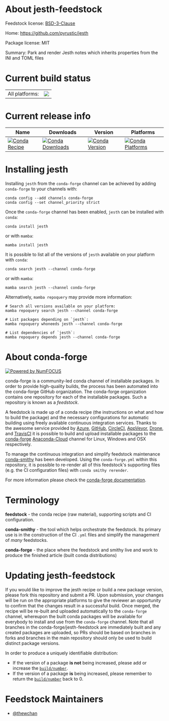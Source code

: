 About jesth-feedstock
=====================

Feedstock license: [BSD-3-Clause](https://github.com/conda-forge/jesth-feedstock/blob/main/LICENSE.txt)

Home: https://github.com/pyrustic/jesth

Package license: MIT

Summary: Park and render Jesth notes which inherits properties from  the INI and TOML files

Current build status
====================


<table><tr><td>All platforms:</td>
    <td>
      <a href="https://dev.azure.com/conda-forge/feedstock-builds/_build/latest?definitionId=16511&branchName=main">
        <img src="https://dev.azure.com/conda-forge/feedstock-builds/_apis/build/status/jesth-feedstock?branchName=main">
      </a>
    </td>
  </tr>
</table>

Current release info
====================

| Name | Downloads | Version | Platforms |
| --- | --- | --- | --- |
| [![Conda Recipe](https://img.shields.io/badge/recipe-jesth-green.svg)](https://anaconda.org/conda-forge/jesth) | [![Conda Downloads](https://img.shields.io/conda/dn/conda-forge/jesth.svg)](https://anaconda.org/conda-forge/jesth) | [![Conda Version](https://img.shields.io/conda/vn/conda-forge/jesth.svg)](https://anaconda.org/conda-forge/jesth) | [![Conda Platforms](https://img.shields.io/conda/pn/conda-forge/jesth.svg)](https://anaconda.org/conda-forge/jesth) |

Installing jesth
================

Installing `jesth` from the `conda-forge` channel can be achieved by adding `conda-forge` to your channels with:

```
conda config --add channels conda-forge
conda config --set channel_priority strict
```

Once the `conda-forge` channel has been enabled, `jesth` can be installed with `conda`:

```
conda install jesth
```

or with `mamba`:

```
mamba install jesth
```

It is possible to list all of the versions of `jesth` available on your platform with `conda`:

```
conda search jesth --channel conda-forge
```

or with `mamba`:

```
mamba search jesth --channel conda-forge
```

Alternatively, `mamba repoquery` may provide more information:

```
# Search all versions available on your platform:
mamba repoquery search jesth --channel conda-forge

# List packages depending on `jesth`:
mamba repoquery whoneeds jesth --channel conda-forge

# List dependencies of `jesth`:
mamba repoquery depends jesth --channel conda-forge
```


About conda-forge
=================

[![Powered by
NumFOCUS](https://img.shields.io/badge/powered%20by-NumFOCUS-orange.svg?style=flat&colorA=E1523D&colorB=007D8A)](https://numfocus.org)

conda-forge is a community-led conda channel of installable packages.
In order to provide high-quality builds, the process has been automated into the
conda-forge GitHub organization. The conda-forge organization contains one repository
for each of the installable packages. Such a repository is known as a *feedstock*.

A feedstock is made up of a conda recipe (the instructions on what and how to build
the package) and the necessary configurations for automatic building using freely
available continuous integration services. Thanks to the awesome service provided by
[Azure](https://azure.microsoft.com/en-us/services/devops/), [GitHub](https://github.com/),
[CircleCI](https://circleci.com/), [AppVeyor](https://www.appveyor.com/),
[Drone](https://cloud.drone.io/welcome), and [TravisCI](https://travis-ci.com/)
it is possible to build and upload installable packages to the
[conda-forge](https://anaconda.org/conda-forge) [Anaconda-Cloud](https://anaconda.org/)
channel for Linux, Windows and OSX respectively.

To manage the continuous integration and simplify feedstock maintenance
[conda-smithy](https://github.com/conda-forge/conda-smithy) has been developed.
Using the ``conda-forge.yml`` within this repository, it is possible to re-render all of
this feedstock's supporting files (e.g. the CI configuration files) with ``conda smithy rerender``.

For more information please check the [conda-forge documentation](https://conda-forge.org/docs/).

Terminology
===========

**feedstock** - the conda recipe (raw material), supporting scripts and CI configuration.

**conda-smithy** - the tool which helps orchestrate the feedstock.
                   Its primary use is in the construction of the CI ``.yml`` files
                   and simplify the management of *many* feedstocks.

**conda-forge** - the place where the feedstock and smithy live and work to
                  produce the finished article (built conda distributions)


Updating jesth-feedstock
========================

If you would like to improve the jesth recipe or build a new
package version, please fork this repository and submit a PR. Upon submission,
your changes will be run on the appropriate platforms to give the reviewer an
opportunity to confirm that the changes result in a successful build. Once
merged, the recipe will be re-built and uploaded automatically to the
`conda-forge` channel, whereupon the built conda packages will be available for
everybody to install and use from the `conda-forge` channel.
Note that all branches in the conda-forge/jesth-feedstock are
immediately built and any created packages are uploaded, so PRs should be based
on branches in forks and branches in the main repository should only be used to
build distinct package versions.

In order to produce a uniquely identifiable distribution:
 * If the version of a package **is not** being increased, please add or increase
   the [``build/number``](https://docs.conda.io/projects/conda-build/en/latest/resources/define-metadata.html#build-number-and-string).
 * If the version of a package **is** being increased, please remember to return
   the [``build/number``](https://docs.conda.io/projects/conda-build/en/latest/resources/define-metadata.html#build-number-and-string)
   back to 0.

Feedstock Maintainers
=====================

* [@thewchan](https://github.com/thewchan/)

